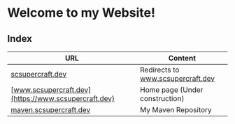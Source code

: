 # Welcome to my Website!

## Index

| URL                                                      | Content                           |
| -------------------------------------------------------- | --------------------------------- |
| [scsupercraft.dev](https://scsupercraft.dev)             | Redirects to www.scsupercraft.dev |
| [www.scsupercraft.dev](https://www.scsupercraft.dev)     | Home page (Under construction)    |
| [maven.scsupercraft.dev](https://maven.scsupercraft.dev) | My Maven Repository               |

